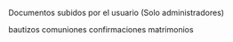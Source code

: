Documentos subidos por el usuario (Solo administradores)

bautizos
comuniones
confirmaciones
matrimonios
